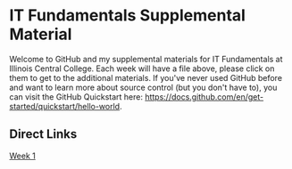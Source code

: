 # IT Fundamentals Supplemental Material
Welcome to GitHub and my supplemental materials for IT Fundamentals at Illinois Central College. Each week will have a file above, please click on them to get to the additional materials. If you've never used GitHub before and want to learn more about source control (but you don't have to), you can visit the GitHub Quickstart here: https://docs.github.com/en/get-started/quickstart/hello-world.

## Direct Links
[Week 1](/Week%201.md)
